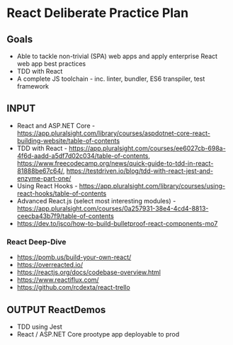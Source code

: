 # React Deliberate Practice Plan

## Goals
- Able to tackle non-trivial (SPA) web apps and apply enterprise React web app best practices
- TDD with React
- A complete JS toolchain - inc. linter, bundler, ES6 transpiler, test framework

## INPUT
- React and ASP.NET Core - https://app.pluralsight.com/library/courses/aspdotnet-core-react-building-website/table-of-contents
- TDD with React - https://app.pluralsight.com/courses/ee6027cb-698a-4f6d-aadd-a5df7d02c034/table-of-contents, https://www.freecodecamp.org/news/quick-guide-to-tdd-in-react-81888be67c64/, https://testdriven.io/blog/tdd-with-react-jest-and-enzyme-part-one/
- Using React Hooks - https://app.pluralsight.com/library/courses/using-react-hooks/table-of-contents
- Advanced React.js (select most interesting modules) - https://app.pluralsight.com/courses/0a257931-38e4-4cd4-8813-ceecba43b7f9/table-of-contents
- https://dev.to/jsco/how-to-build-bulletproof-react-components-mo7

### React Deep-Dive
- https://pomb.us/build-your-own-react/
- https://overreacted.io/
- https://reactjs.org/docs/codebase-overview.html
- https://www.reactiflux.com/
- https://github.com/rcdexta/react-trello

## OUTPUT ReactDemos
- TDD using Jest
- React / ASP.NET Core prootype app deployable to prod
